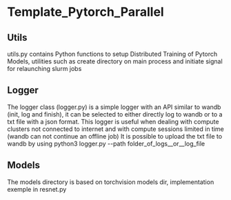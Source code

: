 # Template_Pytorch_Parallel


## Utils
utils.py contains Python functions to setup Distributed Training of Pytorch Models, utilities such as create directory on main process and initiate signal for relaunching slurm jobs

## Logger
The logger class (logger.py) is a simple logger with an API similar to wandb (init, log and finish), it can be selected to either directly log to wandb or to a txt file with a json format.
This logger is useful when dealing with compute clusters not connected to internet and with compute sessions limited in time (wandb can not continue an offline job)
It is possible to upload the txt file to wandb by using python3 logger.py --path folder_of_logs__or__log_file

## Models
The models directory is based on torchvision models dir, implementation exemple in resnet.py